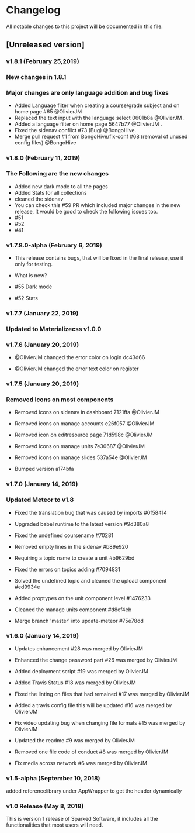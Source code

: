 # Changelog

All notable changes to this project will be documented in this file.

## [Unreleased version]

### v1.8.1 (February 25,2019)
### New changes in 1.8.1
### Major changes are only language addition and bug fixes
- Added Language filter when creating a course/grade subject and on home page #65 @OlivierJM
- Replaced the text input with the language select 0601b8a @OlivierJM .
- Added a language filter on home page 5647b77 @OlivierJM .
- Fixed the sidenav conflict #73 (Bug) @BongoHive.
- Merge pull request #1 from BongoHive/fix-conf #68 (removal of unused config files) @BongoHive

### v1.8.0 (February 11, 2019)
### The Following are the new changes
- Added new dark mode to all the pages
- Added Stats for all collections
- cleaned the sidenav
- You can check this #59 PR which included major changes in the new release, It would be good to check the following issues too.
- #51
- #52
- #41

### v1.7.8.0-alpha (February 6, 2019)
- This release contains bugs, that will be fixed in the final release, use it only for testing.

- What is new?

- #55 Dark mode

- #52 Stats

### v1.7.7 (January 22, 2019)
### Updated to Materializecss v1.0.0

### v1.7.6 (January 20, 2019)
- @OlivierJM changed the error color on login dc43d66

- @OlivierJM changed the error text color on register

### v1.7.5 (January 20, 2019)
### Removed Icons on most components 

- Removed icons on sidenav in dashboard 7121ffa @OlivierJM

- Removed icons on manage accounts e26f057 @OlivierJM

- Removed icon on editresource page 71d598c @OlivierJM

- Removed icons on manage units 7e30687 @OlivierJM

- Removed icons on manage slides 537a54e @OlivierJM

- Bumped version a174bfa

### v1.7.0 (January 14, 2019)
### Updated Meteor to v1.8

- Fixed the translation bug that was caused by imports #0f58414

- Upgraded babel runtime to the latest version #9d380a8

- Fixed the undefined coursename #70281

- Removed empty lines in the sidenav #b89e920
 
- Requiring a topic name to create a unit #b9629bd

- Fixed the errors on topics adding #7094831

- Solved the undefined topic and cleaned the upload component #ed9934e

- Added proptypes on the unit component level #1476233

- Cleaned the manage units component #d8ef4eb

- Merge branch 'master' into update-meteor #75e78dd

### v1.6.0 (January 14, 2019)

- Updates enhancement #28 was merged by OlivierJM

- Enhanced the change password part #26 was merged by OlivierJM

- Added deployment script #19 was merged by OlivierJM

- Added Travis Status #18 was merged by OlivierJM

- Fixed the linting on files that had remained #17 was merged by OlivierJM

- Added a travis config file this will be updated #16 was merged by OlivierJM

- Fix video updating bug when changing file formats #15 was merged by OlivierJM

- Updated the readme #9 was merged by OlivierJM

- Removed one file code of conduct #8 was merged by OlivierJM

- Fix media across network #6 was merged by OlivierJM

### v1.5-alpha (September 10, 2018)

added referencelibrary under AppWrapper to get the header dynamically

### v1.0 Release (May 8, 2018)

This is version 1 release of Sparked Software, it includes all the functionalities that most users will need.
